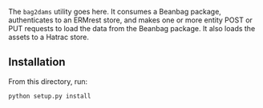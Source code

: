 The `bag2dams` utility goes here. It consumes a Beanbag package, authenticates 
to an ERMrest store, and makes one or more entity POST or PUT requests to load
the data from the Beanbag package. It also loads the assets to a Hatrac store.

## Installation

From this directory, run:

`python setup.py install`

